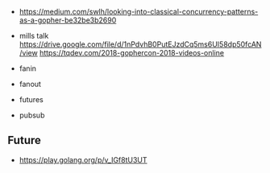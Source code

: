 * https://medium.com/swlh/looking-into-classical-concurrency-patterns-as-a-gopher-be32be3b2690
* mills talk https://drive.google.com/file/d/1nPdvhB0PutEJzdCq5ms6UI58dp50fcAN/view
https://tqdev.com/2018-gophercon-2018-videos-online

* fanin
* fanout
* futures
* pubsub

## Future

* https://play.golang.org/p/v_IGf8tU3UT